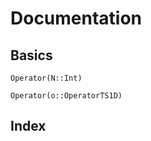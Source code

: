 
# Documentation


## Basics
```@docs
Operator(N::Int)
```

```@docs
Operator(o::OperatorTS1D)
```



## Index

```@index
```
